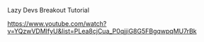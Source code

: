 Lazy Devs Breakout Tutorial

https://www.youtube.com/watch?v=YQzwVDMIfyU&list=PLea8cjCua_P0qjjiG8G5FBgqwpqMU7rBk
